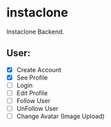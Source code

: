 # instaclone

Instaclone Backend.

## User:

- [x] Create Account
- [x] See Profile
- [ ] Login
- [ ] Edit Profile
- [ ] Follow User
- [ ] UnFollow User
- [ ] Change Avatar (Image Upload)